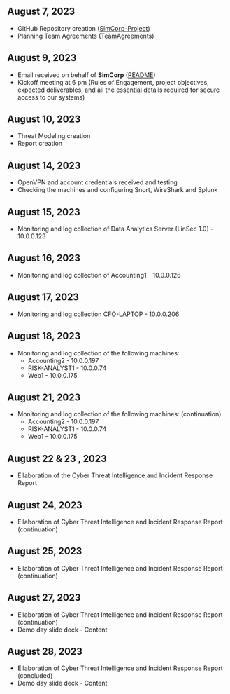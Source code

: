 
## August 7, 2023

* GitHub Repository creation ([SimCorp-Project](https://github.com/birlzhimself/Final-Project))
* Planning Team Agreements ([TeamAgreements](https://github.com/birlzhimself/Final-Project/tree/main/Team%20Agreements))


## August 9, 2023

* Email received on behalf of **SimCorp** ([README](https://github.com/birlzhimself/Final-Project/blob/main/README.md))
* Kickoff meeting at 6 pm (Rules of Engagement, project objectives, expected deliverables, and all the essential details required for secure access to our systems)

## August 10, 2023

* Threat Modeling creation
* Report creation

## August 14, 2023

* OpenVPN and account credentials received and testing
* Checking the machines and configuring Snort, WireShark and Splunk
  
## August 15, 2023

* Monitoring and log collection of Data Analytics Server (LinSec 1.0) - 10.0.0.123

## August 16, 2023

* Monitoring and log collection of Accounting1 - 10.0.0.126

## August 17, 2023

* Monitoring and log collection CFO-LAPTOP - 10.0.0.206
  
## August 18, 2023
* Monitoring and log collection of the following machines:
  * Accounting2 - 10.0.0.197
  * RISK-ANALYST1 - 10.0.0.74
  * Web1 - 10.0.0.175

## August 21, 2023
* Monitoring and log collection of the following machines: (continuation)
  * Accounting2 - 10.0.0.197
  * RISK-ANALYST1 - 10.0.0.74
  * Web1 - 10.0.0.175

## August 22 & 23 , 2023
* Ellaboration of the Cyber Threat Intelligence and Incident Response Report

## August 24, 2023
* Ellaboration of Cyber Threat Intelligence and Incident Response Report (continuation)

## August 25, 2023
* Ellaboration of Cyber Threat Intelligence and Incident Response Report (continuation)

## August 27, 2023
* Ellaboration of Cyber Threat Intelligence and Incident Response Report (continuation)
* Demo day slide deck - Content

## August 28, 2023
* Ellaboration of Cyber Threat Intelligence and Incident Response Report (concluded)
* Demo day slide deck - Content
